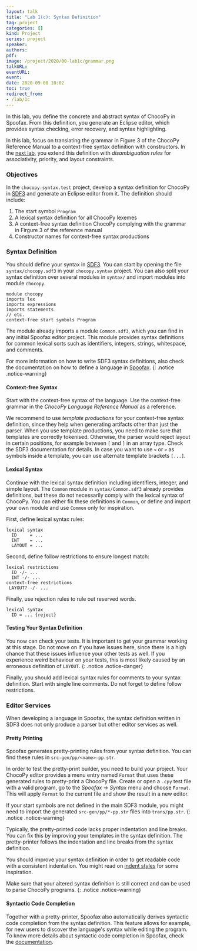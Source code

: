```yaml
---
layout: talk
title: "Lab 1(c): Syntax Definition"
tag: project
categories: []
kind: Project
series: project
speaker:
authors:
pdf:
image: /project/2020/00-lab1c/grammar.png
talkURL:
eventURL:
event:
date: 2020-09-08 10:02
toc: true
redirect_from:
- /lab/1c
---
```


In this lab, you define the concrete and abstract syntax of ChocoPy in Spoofax.
From this definition, you generate an Eclipse editor, which provides syntax checking, error recovery, and syntax highlighting.

In this lab, focus on translating the grammar in Figure 3 of the ChocoPy Reference Manual to a context-free syntax definition with constructors.
In the [next lab](), you extend this definition with _disambiguation rules_ for associativity, priority, and layout constraints.

### Objectives

In the `chocopy.syntax.test` project, develop a syntax definition for ChocoPy in [SDF3](http://www.metaborg.org/en/latest/source/langdev/meta/lang/sdf3/index.html) and generate an Eclipse editor from it.
The definition should include:

1. The start symbol `Program`
1. A lexical syntax definition for all ChocoPy lexemes
2. A context-free syntax definition ChocoPy complying with the grammar in Firgure 3 of the reference manual
3. Constructor names for context-free syntax productions

### Syntax Definition

You should define your syntax in [SDF3](http://www.metaborg.org/en/latest/source/langdev/meta/lang/sdf3/index.html).
You can start by opening the file `syntax/chocopy.sdf3` in your `chocopy.syntax` project.
You can also split your syntax definition over several modules in `syntax/` and import modules into module `chocopy`.

```
module chocopy
imports lex
imports expressions
imports statements
// etc.
context-free start symbols Program
```

The module already imports a module `Common.sdf3`, which you can find in any initial Spoofax editor project.
This module provides syntax definitions for common lexical sorts such as identifiers, integers, strings, whitespace, and comments.

For more information on how to write SDF3 syntax definitions, also check the documentation on how to define a language in [Spoofax](http://www.metaborg.org/en/latest/source/langdev/meta/lang/tour/syntax.html).
{: .notice .notice-warning}

#### Context-free Syntax

Start with the context-free syntax of the language.
Use the context-free grammar in the *ChocoPy Language Reference Manual* as a reference.

<!-- When you define your syntax definition bottom-up, you start with sorts such as `Type` and `VarDecl`.
This allows you to run your tests frequently and check your progress. -->

We recommend to use *template productions* for your context-free syntax definition, since they help when generating artifacts other than just the parser.
When you use template productions, you need to make sure that templates are correctly tokenised.
Otherwise, the parser would reject layout in certain positions, for example between `[` and `]` in an array type.
Check the SDF3 documentation for details.
In case you want to use `<` or `>` as symbols inside a template, you can use alternate template brackets `[...]`.

#### Lexical Syntax

Continue with the lexical syntax definition including identifiers, integer, and simple layout.
The `Common` module in `syntax/Common.sdf3` already provides definitions, but these do not necessarily comply with the lexical syntax of ChocoPy.
You can either fix these definitions in `Common`, or define and import your own module and use `Common` only for inspiration.

First, define lexical syntax rules:

```
lexical syntax
  ID     = ...
  INT    = ...
  LAYOUT = ...
```

Second, define follow restrictions to ensure longest match:

```
lexical restrictions
  ID -/- ...
  INT -/- ...
context-free restrictions
 LAYOUT? -/- ...
```

Finally, use rejection rules to rule out reserved words.

```
lexical syntax
  ID = ... {reject}
```

#### Testing Your Syntax Definition

You now can check your tests.
It is important to get your grammar working at this stage. Do not move on if you have issues here, since there is a high chance that these issues influence your other tests as well.
If you experience weird behaviour on your tests, this is most likely caused by an erroneous definition of `LAYOUT`.
{: .notice .notice-danger}

Finally, you should add lexical syntax rules for comments to your syntax definition.
Start with single line comments.
Do not forget to define follow restrictions.

### Editor Services

When developing a language in Spoofax, the syntax definition written in SDF3 does not only produce a parser but other editor services as well.

#### Pretty Printing

Spoofax generates pretty-printing rules from your syntax definition.
You can find these rules in `src-gen/pp/<name>-pp.str`.

In order to test the pretty-print builder, you need to build your project.
Your ChocoPy editor provides a menu entry named `Format` that uses these generated rules to pretty-print a ChocoPy file.
Create or open a `.cpy` test file with a valid program, go to the *Spoofax* -> *Syntax* menu and choose `Format`.
This will apply `Format` to the current file and show the result in a new editor.

If your start symbols are not defined in the main SDF3 module, you might need to import the generated `src-gen/pp/*-pp.str` files into `trans/pp.str`.
{: .notice .notice-warning}

Typically, the pretty-printed code lacks proper indentation and line breaks.
You can fix this by improving your templates in the syntax definition.
The pretty-printer follows the indentation and line breaks from the syntax definition.

You should improve your syntax definition in order to get readable code with a consistent indentation.
You might read on [indent styles](http://en.wikipedia.org/wiki/Indent_style) for some inspiration.

Make sure that your altered syntax definition is still correct and can be used to parse ChocoPy programs.
{: .notice .notice-warning}

#### Syntactic Code Completion

Together with a pretty-printer, Spoofax also automatically derives syntactic code completion from the syntax definition. This feature allows for example, for new users to discover the language's syntax while editing the program. To know more details about syntactic code completion in Spoofax, check the [documentation](http://metaborg.org/en/latest/source/release/migrate/new_completions_framework.html).
